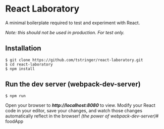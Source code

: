 # React Laboratory

A minimal boilerplate required to test and experiment with React. 

*Note: this should not be used in production. For test only.*

## Installation

```
$ git clone https://github.com/tstringer/react-laboratory.git
$ cd react-laboratory
$ npm install
```

## Run the dev server (webpack-dev-server)

```
$ npm run
```

Open your browser to ***http://localhost:8080*** to view.  Modify your React code in your editor, save your changes, and watch those changes automatically reflect in the browser! *(the power of webpack-dev-server)*# foodApp

